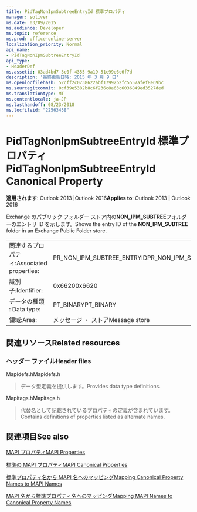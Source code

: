 ```yaml
---
title: PidTagNonIpmSubtreeEntryId 標準プロパティ
manager: soliver
ms.date: 03/09/2015
ms.audience: Developer
ms.topic: reference
ms.prod: office-online-server
localization_priority: Normal
api_name:
- PidTagNonIpmSubtreeEntryId
api_type:
- HeaderDef
ms.assetid: 03ad4bd7-3c0f-4355-9a19-51c99e6c6f7d
description: '最終更新日時: 2015 年 3 月 9 日'
ms.openlocfilehash: 52cff2c0738622abf17992b2fc5557afef8e69bc
ms.sourcegitcommit: 0cf39e5382b8c6f236c8a63c6036849ed3527ded
ms.translationtype: MT
ms.contentlocale: ja-JP
ms.lasthandoff: 08/23/2018
ms.locfileid: "22563458"
---
```

# <a name="pidtagnonipmsubtreeentryid-canonical-property"></a><span data-ttu-id="63fb6-103">PidTagNonIpmSubtreeEntryId 標準プロパティ</span><span class="sxs-lookup"><span data-stu-id="63fb6-103">PidTagNonIpmSubtreeEntryId Canonical Property</span></span>

  
  
<span data-ttu-id="63fb6-104">**適用されます**: Outlook 2013 |Outlook 2016</span><span class="sxs-lookup"><span data-stu-id="63fb6-104">**Applies to**: Outlook 2013 | Outlook 2016</span></span> 
  
<span data-ttu-id="63fb6-105">Exchange のパブリック フォルダー ストア内の**NON_IPM_SUBTREE**フォルダーのエントリ ID を示します。</span><span class="sxs-lookup"><span data-stu-id="63fb6-105">Shows the entry ID of the **NON_IPM_SUBTREE** folder in an Exchange Public Folder store.</span></span> 
  
|||
|:-----|:-----|
|<span data-ttu-id="63fb6-106">関連するプロパティ:</span><span class="sxs-lookup"><span data-stu-id="63fb6-106">Associated properties:</span></span>  <br/> |<span data-ttu-id="63fb6-107">PR_NON_IPM_SUBTREE_ENTRYID</span><span class="sxs-lookup"><span data-stu-id="63fb6-107">PR_NON_IPM_SUBTREE_ENTRYID</span></span>  <br/> |
|<span data-ttu-id="63fb6-108">識別子:</span><span class="sxs-lookup"><span data-stu-id="63fb6-108">Identifier:</span></span>  <br/> |<span data-ttu-id="63fb6-109">0x6620</span><span class="sxs-lookup"><span data-stu-id="63fb6-109">0x6620</span></span>  <br/> |
|<span data-ttu-id="63fb6-110">データの種類 : </span><span class="sxs-lookup"><span data-stu-id="63fb6-110">Data type:</span></span>  <br/> |<span data-ttu-id="63fb6-111">PT_BINARY</span><span class="sxs-lookup"><span data-stu-id="63fb6-111">PT_BINARY</span></span>  <br/> |
|<span data-ttu-id="63fb6-112">領域:</span><span class="sxs-lookup"><span data-stu-id="63fb6-112">Area:</span></span>  <br/> |<span data-ttu-id="63fb6-113">メッセージ ・ ストア</span><span class="sxs-lookup"><span data-stu-id="63fb6-113">Message store</span></span>  <br/> |
   
## <a name="related-resources"></a><span data-ttu-id="63fb6-114">関連リソース</span><span class="sxs-lookup"><span data-stu-id="63fb6-114">Related resources</span></span>

### <a name="header-files"></a><span data-ttu-id="63fb6-115">ヘッダー ファイル</span><span class="sxs-lookup"><span data-stu-id="63fb6-115">Header files</span></span>

<span data-ttu-id="63fb6-116">Mapidefs.h</span><span class="sxs-lookup"><span data-stu-id="63fb6-116">Mapidefs.h</span></span>
  
> <span data-ttu-id="63fb6-117">データ型定義を提供します。</span><span class="sxs-lookup"><span data-stu-id="63fb6-117">Provides data type definitions.</span></span>
    
<span data-ttu-id="63fb6-118">Mapitags.h</span><span class="sxs-lookup"><span data-stu-id="63fb6-118">Mapitags.h</span></span>
  
> <span data-ttu-id="63fb6-119">代替名として記載されているプロパティの定義が含まれています。</span><span class="sxs-lookup"><span data-stu-id="63fb6-119">Contains definitions of properties listed as alternate names.</span></span>
    
## <a name="see-also"></a><span data-ttu-id="63fb6-120">関連項目</span><span class="sxs-lookup"><span data-stu-id="63fb6-120">See also</span></span>



[<span data-ttu-id="63fb6-121">MAPI プロパティ</span><span class="sxs-lookup"><span data-stu-id="63fb6-121">MAPI Properties</span></span>](mapi-properties.md)
  
[<span data-ttu-id="63fb6-122">標準の MAPI プロパティ</span><span class="sxs-lookup"><span data-stu-id="63fb6-122">MAPI Canonical Properties</span></span>](mapi-canonical-properties.md)
  
[<span data-ttu-id="63fb6-123">標準プロパティ名から MAPI 名へのマッピング</span><span class="sxs-lookup"><span data-stu-id="63fb6-123">Mapping Canonical Property Names to MAPI Names</span></span>](mapping-canonical-property-names-to-mapi-names.md)
  
[<span data-ttu-id="63fb6-124">MAPI 名から標準プロパティ名へのマッピング</span><span class="sxs-lookup"><span data-stu-id="63fb6-124">Mapping MAPI Names to Canonical Property Names</span></span>](mapping-mapi-names-to-canonical-property-names.md)

